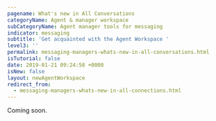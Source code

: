 ```yaml
---
pagename: What's new in All Conversations
categoryName: Agent & manager workspace
subCategoryName: Agent manager tools for messaging
indicator: messaging
subtitle: 'Get acquainted with the Agent Workspace '
level3: ''
permalink: messaging-managers-whats-new-in-all-conversations.html
isTutorial: false
date: 2019-01-21 09:24:58 +0000
isNew: false
layout: newAgentWorkspace
redirect_from:
  - messaging-managers-whats-new-in-all-connections.html
---
```


Coming soon.
